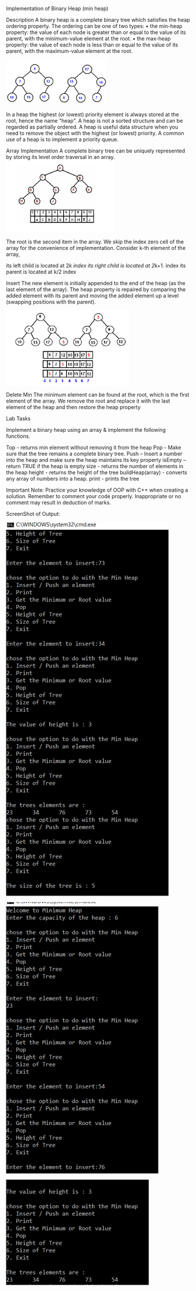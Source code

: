 
 Implementation of Binary Heap (min heap)
 
 
Description 
A binary heap is a complete binary tree which satisfies the heap ordering property. The ordering can be one of two types: 
• the min-heap property: the value of each node is greater than or equal to the value of its parent, with the minimum-value element at the root. 
• the max-heap property: the value of each node is less than or equal to the value of its parent, with the maximum-value element at the root. 
 
 ![Alt text](https://github.com/talha3111997/Data-Structures-and-Algorithms/blob/master/MinHeap/output3.png?raw=true "Output")

In a heap the highest (or lowest) priority element is always stored at the root, hence the name "heap". A heap is not a sorted structure and can be regarded as partially ordered. 
A heap is useful data structure when you need to remove the object with the highest (or lowest) priority. A common use of a heap is to implement a priority queue.

Array Implementation 
A complete binary tree can be uniquely represented by storing its level order traversal in an array.
  ![Alt text](https://github.com/talha3111997/Data-Structures-and-Algorithms/blob/master/MinHeap/output5.png?raw=true "Output")
 
The root is the second item in the array. We skip the index zero cell of the array for the convenience of implementation. Consider k-th element of the array, 

its left child is located at 2*k index
its right child is located at 2*k+1. index 
its parent is located at k/2 index

Insert 
The new element is initially appended to the end of the heap (as the last element of the array). The heap property is repaired by comparing the added element with its parent and moving the added element up a level (swapping positions with the parent).

 ![Alt text](https://github.com/talha3111997/Data-Structures-and-Algorithms/blob/master/MinHeap/output4.png?raw=true "Output")

Delete Min 
The minimum element can be found at the root, which is the first element of the array. We remove the root and replace it with the last element of the heap and then restore the heap property

Lab Tasks

Implement a binary heap using an array & implement the following functions. 

Top - returns min element without removing it from the heap 
Pop - Make sure that the tree remains a complete binary tree. 
Push – Insert a number into the heap and make sure the heap maintains its key property
isEmpty – return TRUE if the heap is empty
size - returns the number of elements in the heap 
height - returns the height of the tree 
buildHeap(array) - converts any array of numbers into a heap. 
print - prints the tree  

Important Note: Practice your knowledge of OOP with C++ when creating a solution.   Remember to comment your code properly. Inappropriate or no comment may result in deduction of marks.




ScreenShot of Output:


 ![Alt text](https://github.com/talha3111997/Data-Structures-and-Algorithms/blob/master/MinHeap/output.png?raw=true "Output")
 
 ![Alt text](https://github.com/talha3111997/Data-Structures-and-Algorithms/blob/master/MinHeap/output1.png?raw=true "Output")
 
 ![Alt text](https://github.com/talha3111997/Data-Structures-and-Algorithms/blob/master/MinHeap/output2.png?raw=true "Output")
